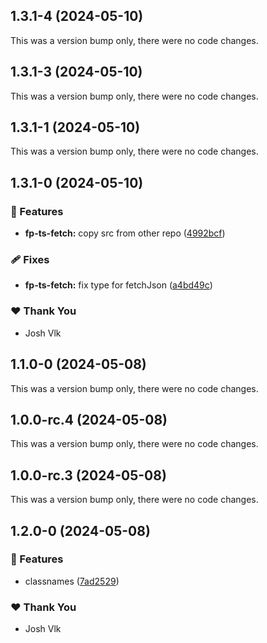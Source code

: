 ## 1.3.1-4 (2024-05-10)

This was a version bump only, there were no code changes.

## 1.3.1-3 (2024-05-10)

This was a version bump only, there were no code changes.

## 1.3.1-1 (2024-05-10)

This was a version bump only, there were no code changes.

## 1.3.1-0 (2024-05-10)


### 🚀 Features

- **fp-ts-fetch:** copy src from other repo ([4992bcf](https://github.com/jderochervlk/libraries/commit/4992bcf))

### 🩹 Fixes

- **fp-ts-fetch:** fix type for fetchJson ([a4bd49c](https://github.com/jderochervlk/libraries/commit/a4bd49c))

### ❤️  Thank You

- Josh Vlk

## 1.1.0-0 (2024-05-08)

This was a version bump only, there were no code changes.

## 1.0.0-rc.4 (2024-05-08)

This was a version bump only, there were no code changes.

## 1.0.0-rc.3 (2024-05-08)

This was a version bump only, there were no code changes.

## 1.2.0-0 (2024-05-08)


### 🚀 Features

- classnames ([7ad2529](https://github.com/jderochervlk/libraries/commit/7ad2529))

### ❤️  Thank You

- Josh Vlk